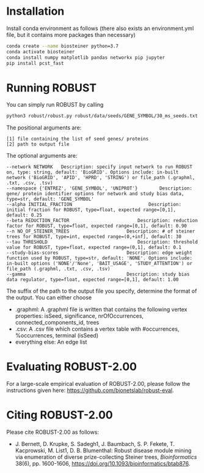 # Installation

Install conda environment as follows (there also exists an environment.yml file, but it contains more packages than necessary)
```bash
conda create --name biosteiner python=3.7
conda activate biosteiner
conda install numpy matplotlib pandas networkx pip jupyter
pip install pcst_fast
```

# Running ROBUST

You can simply run ROBUST by calling
```bash
python3 robust/robust.py robust/data/seeds/GENE_SYMBOL/30_ms_seeds.txt
```
The positional arguments are:
```
[1] file containing the list of seed genes/ proteins
[2] path to output file
```

The optional arguments are:
```
--network NETWORK	Description: specify input network to run ROBUST on, type: string, default: 'BioGRID'. Options include: in-built network ('BioGRID', 'APID', 'HPRD', 'STRING') or file_path (.graphml, .txt, .csv, .tsv)
--namespace {'ENTREZ', 'GENE_SYMBOL', 'UNIPROT'}		Description: gene/ protein identifier options for network and study bias data, type=str, default: 'GENE_SYMBOL'
--alpha INITIAL_FRACTION							Description: initial fraction for ROBUST, type=float, expected range=[0,1], default: 0.25
--beta REDUCTION_FACTOR							Description: reduction factor for ROBUST, type=float, expected range=[0,1], default: 0.90
--n NO_OF_STEINER_TREES						Description: # of steiner trees for ROBUST, type=int, expected range=(0,+inf], default: 30
--tau THRESHOLD									Description: threshold value for ROBUST, type=float, expected range=(0,1], default: 0.1
--study-bias-scores							Description: edge weight function used by ROBUST, type=str, default: 'NONE'. Options include: in-built options ('NONE'/'None', 'BAIT_USAGE', 'STUDY_ATTENTION') or file_path (.graphml, .txt, .csv, .tsv)
--gamma										Description: study bias data regulator, type=float, expected range=[0,1], default: 1.00
```

The suffix of the path to the output file you specify, determine the format of the output.
You can either choose
- .graphml: A .graphml file is written that contains the following vertex properties: isSeed, significance, nrOfOccurrences, connected_components_id, trees
- .csv: A .csv file which contains a vertex table with #occurrences, %occurrences, terminal (isSeed) 
- everything else: An edge list

# Evaluating ROBUST-2.00

For a large-scale empirical evaluation of ROBUST-2.00, please follow the instructions given here: https://github.com/bionetslab/robust-eval.

# Citing ROBUST-2.00

Please cite ROBUST-2.00 as follows:
- J. Bernett, D. Krupke, S. Sadegh1, J. Baumbach, S. P. Fekete, T. Kacprowski, M. List1, D. B. Blumenthal: Robust disease module mining via enumeration of diverse prize-collecting Steiner trees, *Bioinformatics* 38(6), pp. 1600-1606, https://doi.org/10.1093/bioinformatics/btab876.
